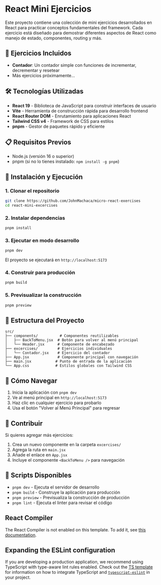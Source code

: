 # React Mini Ejercicios

Este proyecto contiene una colección de mini ejercicios desarrollados en React para practicar conceptos fundamentales del framework. Cada ejercicio está diseñado para demostrar diferentes aspectos de React como manejo de estado, componentes, routing y más.

## 🚀 Ejercicios Incluidos

- **Contador**: Un contador simple con funciones de incrementar, decrementar y resetear
- Más ejercicios próximamente...

## 🛠️ Tecnologías Utilizadas

- **React 19** - Biblioteca de JavaScript para construir interfaces de usuario
- **Vite** - Herramienta de construcción rápida para desarrollo frontend
- **React Router DOM** - Enrutamiento para aplicaciones React
- **Tailwind CSS v4** - Framework de CSS para estilos
- **pnpm** - Gestor de paquetes rápido y eficiente

## 📋 Requisitos Previos

- Node.js (versión 16 o superior)
- pnpm (si no lo tienes instalado: `npm install -g pnpm`)

## 🚀 Instalación y Ejecución

### 1. Clonar el repositorio

```bash
git clone https://github.com/JohnMachaca/micro-react-exercises
cd react-mini-excercises
```

### 2. Instalar dependencias

```bash
pnpm install
```

### 3. Ejecutar en modo desarrollo

```bash
pnpm dev
```

El proyecto se ejecutará en `http://localhost:5173`

### 4. Construir para producción

```bash
pnpm build
```

### 5. Previsualizar la construcción

```bash
pnpm preview
```

## 📁 Estructura del Proyecto

```
src/
├── components/          # Componentes reutilizables
│   ├── BackToMenu.jsx  # Botón para volver al menú principal
│   └── Header.jsx      # Componente de encabezado
├── excercises/         # Ejercicios individuales
│   └── Contador.jsx    # Ejercicio del contador
├── App.jsx             # Componente principal con navegación
├── main.jsx           # Punto de entrada de la aplicación
└── App.css            # Estilos globales con Tailwind CSS
```

## 🎯 Cómo Navegar

1. Inicia la aplicación con `pnpm dev`
2. Ve al menú principal en `http://localhost:5173`
3. Haz clic en cualquier ejercicio para probarlo
4. Usa el botón "Volver al Menú Principal" para regresar

## 🤝 Contribuir

Si quieres agregar más ejercicios:

1. Crea un nuevo componente en la carpeta `excercises/`
2. Agrega la ruta en `main.jsx`
3. Añade el enlace en `App.jsx`
4. Incluye el componente `<BackToMenu />` para navegación

## 📝 Scripts Disponibles

- `pnpm dev` - Ejecuta el servidor de desarrollo
- `pnpm build` - Construye la aplicación para producción
- `pnpm preview` - Previsualiza la construcción de producción
- `pnpm lint` - Ejecuta el linter para revisar el código

## React Compiler

The React Compiler is not enabled on this template. To add it, see [this documentation](https://react.dev/learn/react-compiler/installation).

## Expanding the ESLint configuration

If you are developing a production application, we recommend using TypeScript with type-aware lint rules enabled. Check out the [TS template](https://github.com/vitejs/vite/tree/main/packages/create-vite/template-react-ts) for information on how to integrate TypeScript and [`typescript-eslint`](https://typescript-eslint.io) in your project.
